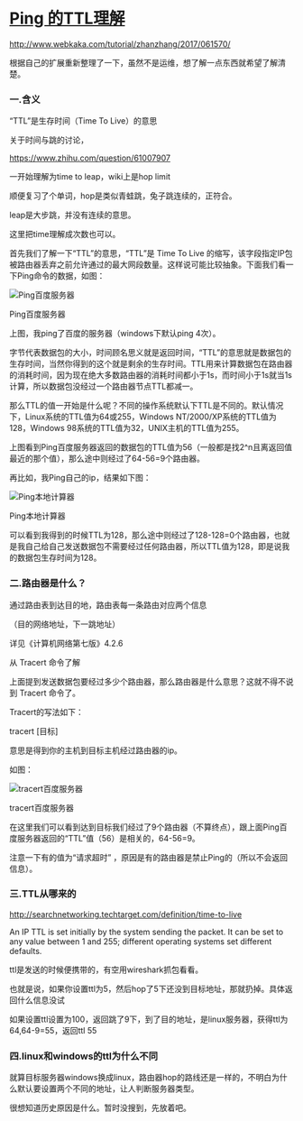 # [Ping 的TTL理解](https://www.cnblogs.com/ptqueen/p/8457873.html)

http://www.webkaka.com/tutorial/zhanzhang/2017/061570/

根据自己的扩展重新整理了一下，虽然不是运维，想了解一点东西就希望了解清楚。

### 一.含义

“TTL”是生存时间（Time To Live）的意思

关于时间与跳的讨论，

https://www.zhihu.com/question/61007907

一开始理解为time to leap，wiki上是hop limit

顺便复习了个单词，hop是类似青蛙跳，兔子跳连续的，正符合。

leap是大步跳，并没有连续的意思。

这里把time理解成次数也可以。

首先我们了解一下“TTL”的意思，“TTL”是 Time To Live 的缩写，该字段指定IP包被路由器丢弃之前允许通过的最大网段数量。这样说可能比较抽象。下面我们看一下Ping命令的数据，如图：

![Ping百度服务器](http://www.webkaka.com/tutorial/zhanzhang/upload/2017/6/201706151006397477.gif)

Ping百度服务器

上图，我ping了百度的服务器（windows下默认ping 4次）。

字节代表数据包的大小，时间顾名思义就是返回时间，“TTL”的意思就是数据包的生存时间，当然你得到的这个就是剩余的生存时间。TTL用来计算数据包在路由器的消耗时间，因为现在绝大多数路由器的消耗时间都小于1s，而时间小于1s就当1s计算，所以数据包没经过一个路由器节点TTL都减一。

那么TTL的值一开始是什么呢？不同的操作系统默认下TTL是不同的。默认情况下，Linux系统的TTL值为64或255，Windows NT/2000/XP系统的TTL值为128，Windows 98系统的TTL值为32，UNIX主机的TTL值为255。

上图看到Ping百度服务器返回的数据包的TTL值为56（一般都是找2^n且离返回值最近的那个值），那么途中则经过了64-56=9个路由器。

再比如，我Ping自己的ip，结果如下图：

![Ping本地计算器](http://www.webkaka.com/tutorial/zhanzhang/upload/2017/6/201706151012405473.gif)

Ping本地计算器

可以看到我得到的时候TTL为128，那么途中则经过了128-128=0个路由器，也就是我自己给自己发送数据包不需要经过任何路由器，所以TTL值为128，即是说我的数据包生存时间为128。

### 二.路由器是什么？

通过路由表到达目的地，路由表每一条路由对应两个信息

（目的网络地址，下一跳地址）

详见《计算机网络第七版》4.2.6 

从 Tracert 命令了解

上面提到发送数据包要经过多少个路由器，那么路由器是什么意思？这就不得不说到 Tracert 命令了。

Tracert的写法如下：

tracert [目标]

意思是得到你的主机到目标主机经过路由器的ip。

如图：

 ![tracert百度服务器](http://www.webkaka.com/tutorial/zhanzhang/upload/2017/6/201706151035091468.gif)

tracert百度服务器

在这里我们可以看到达到目标我们经过了9个路由器（不算终点），跟上面Ping百度服务器返回的“TTL”值（56）是相关的，64-56=9。

注意一下有的值为“请求超时” ，原因是有的路由器是禁止Ping的（所以不会返回信息）。

### 三.TTL从哪来的

http://searchnetworking.techtarget.com/definition/time-to-live

An IP TTL is set initially by the system sending the packet. It can be set to any value between 1 and 255; different operating systems set different defaults. 

ttl是发送的时候便携带的，有空用wireshark抓包看看。

也就是说，如果你设置ttl为5，然后hop了5下还没到目标地址，那就扔掉。具体返回什么信息没试

如果设置ttl设置为100，返回跳了9下，到了目的地址，是linux服务器，获得ttl为64,64-9=55，返回ttl 55

### 四.linux和windows的ttl为什么不同

就算目标服务器windows换成linux，路由器hop的路线还是一样的，不明白为什么默认要设置两个不同的地址，让人判断服务器类型。

很想知道历史原因是什么。暂时没搜到，先放着吧。